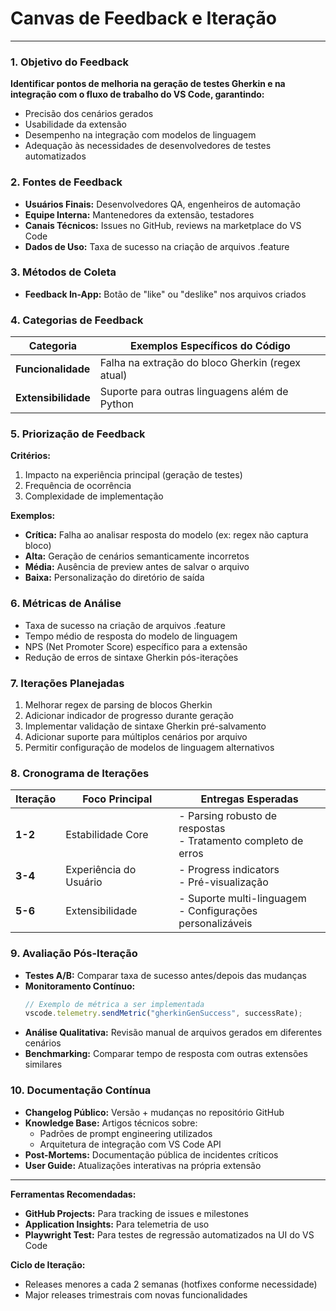 # Canvas de Feedback e Iteração

---

### 1. Objetivo do Feedback

**Identificar pontos de melhoria na geração de testes Gherkin e na integração com o fluxo de trabalho do VS Code, garantindo:**

- Precisão dos cenários gerados
- Usabilidade da extensão
- Desempenho na integração com modelos de linguagem
- Adequação às necessidades de desenvolvedores de testes automatizados

### 2. Fontes de Feedback

- **Usuários Finais:** Desenvolvedores QA, engenheiros de automação
- **Equipe Interna:** Mantenedores da extensão, testadores
- **Canais Técnicos:** Issues no GitHub, reviews na marketplace do VS Code
- **Dados de Uso:** Taxa de sucesso na criação de arquivos .feature

### 3. Métodos de Coleta

- **Feedback In-App:** Botão de "like" ou "deslike" nos arquivos criados

### 4. Categorias de Feedback

| Categoria           | Exemplos Específicos do Código                   |
| ------------------- | ------------------------------------------------ |
| **Funcionalidade**  | Falha na extração do bloco Gherkin (regex atual) |
| **Extensibilidade** | Suporte para outras linguagens além de Python    |

### 5. Priorização de Feedback

**Critérios:**

1. Impacto na experiência principal (geração de testes)
2. Frequência de ocorrência
3. Complexidade de implementação

**Exemplos:**

- **Crítica:** Falha ao analisar resposta do modelo (ex: regex não captura bloco)
- **Alta:** Geração de cenários semanticamente incorretos
- **Média:** Ausência de preview antes de salvar o arquivo
- **Baixa:** Personalização do diretório de saída

### 6. Métricas de Análise

- Taxa de sucesso na criação de arquivos .feature
- Tempo médio de resposta do modelo de linguagem
- NPS (Net Promoter Score) específico para a extensão
- Redução de erros de sintaxe Gherkin pós-iterações

### 7. Iterações Planejadas

1. Melhorar regex de parsing de blocos Gherkin
2. Adicionar indicador de progresso durante geração
3. Implementar validação de sintaxe Gherkin pré-salvamento
4. Adicionar suporte para múltiplos cenários por arquivo
5. Permitir configuração de modelos de linguagem alternativos

### 8. Cronograma de Iterações

| Iteração | Foco Principal         | Entregas Esperadas                                               |
| -------- | ---------------------- | ---------------------------------------------------------------- |
| **1-2**  | Estabilidade Core      | - Parsing robusto de respostas<br>- Tratamento completo de erros |
| **3-4**  | Experiência do Usuário | - Progress indicators<br>- Pré-visualização                      |
| **5-6**  | Extensibilidade        | - Suporte multi-linguagem<br>- Configurações personalizáveis     |

### 9. Avaliação Pós-Iteração

- **Testes A/B:** Comparar taxa de sucesso antes/depois das mudanças
- **Monitoramento Contínuo:**
  ```typescript
  // Exemplo de métrica a ser implementada
  vscode.telemetry.sendMetric("gherkinGenSuccess", successRate);
  ```
- **Análise Qualitativa:** Revisão manual de arquivos gerados em diferentes cenários
- **Benchmarking:** Comparar tempo de resposta com outras extensões similares

### 10. Documentação Contínua

- **Changelog Público:** Versão + mudanças no repositório GitHub
- **Knowledge Base:** Artigos técnicos sobre:
  - Padrões de prompt engineering utilizados
  - Arquitetura de integração com VS Code API
- **Post-Mortems:** Documentação pública de incidentes críticos
- **User Guide:** Atualizações interativas na própria extensão

---

**Ferramentas Recomendadas:**

- **GitHub Projects:** Para tracking de issues e milestones
- **Application Insights:** Para telemetria de uso
- **Playwright Test:** Para testes de regressão automatizados na UI do VS Code

**Ciclo de Iteração:**

- Releases menores a cada 2 semanas (hotfixes conforme necessidade)
- Major releases trimestrais com novas funcionalidades
